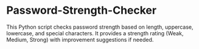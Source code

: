 # Password-Strength-Checker
This Python script checks password strength based on length, uppercase, lowercase, and special characters. It provides a strength rating (Weak, Medium, Strong) with improvement suggestions if needed.
